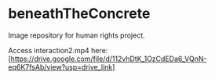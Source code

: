 # beneathTheConcrete
Image repository for human rights project.

Access interaction2.mp4 here: [https://drive.google.com/file/d/112vhDtK_1OzCdEDa6_VQnN-eq6K7fsAb/view?usp=drive_link]
